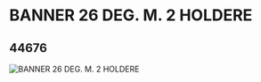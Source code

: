 # BANNER 26 DEG. M. 2 HOLDERE
## 44676
![BANNER 26 DEG. M. 2 HOLDERE](https://lc-www-live-s.legocdn.com/media/bricks/5/2/4184617.jpg)